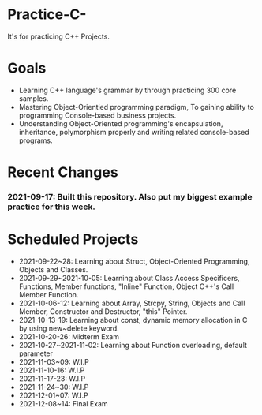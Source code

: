 # Practice-C-
It's for practicing C++ Projects.

# Goals
- Learning C++ language's grammar by through practicing 300 core samples.
- Mastering Object-Orientied programming paradigm, To gaining ability to programming Console-based business projects.
- Understanding Object-Oriented programming's encapsulation, inheritance, polymorphism properly and writing related console-based programs.

# Recent Changes
### 2021-09-17: Built this repository. Also put my biggest example practice for this week.

# Scheduled Projects
- 2021-09-22~28: Learning about Struct, Object-Oriented Programming, Objects and Classes.
- 2021-09-29~2021-10-05: Learning about Class Access Specificers, Functions, Member functions, "Inline" Function, Object C++'s Call Member Function.
- 2021-10-06-12: Learning about Array, Strcpy, String, Objects and Call Member, Constructor and Destructor, "this" Pointer.
- 2021-10-13-19: Learning about const, dynamic memory allocation in C by using new~delete keyword.
- 2021-10-20-26: Midterm Exam
- 2021-10-27~2021-11-02: Learning about Function overloading, default parameter
- 2021-11-03~09: W.I.P
- 2021-11-10-16: W.I.P
- 2021-11-17-23: W.I.P
- 2021-11-24~30: W.I.P
- 2021-12-01~07: W.I.P
- 2021-12-08~14: Final Exam
